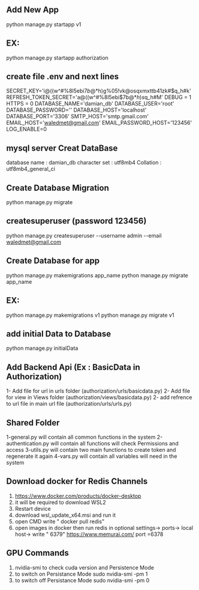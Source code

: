 ## Add New App
python manage.py startapp v1
## EX:
python manage.py startapp authorization
## create file .env and next lines
SECRET_KEY='i@((w^#%8l5ebi$7b@*$h)g%05!vk@osqxmxttb41zk#$q_h#k'
REFRESH_TOKEN_SECRET='a@((w^#%8l5ebi$7b@*$h)s%05!wk@osqxmxttb41zk#$q_h#M'
DEBUG = 1
HTTPS = 0
DATABASE_NAME='damian_db'
DATABASE_USER='root'
DATABASE_PASSWORD=''
DATABASE_HOST='localhost'
DATABASE_PORT='3306'
SMTP_HOST='smtp.gmail.com'
EMAIL_HOST='waledmet@gmail.com'
EMAIL_PASSWORD_HOST='123456'
LOG_ENABLE=0
## mysql server Creat DataBase
database name : damian_db
character set : utf8mb4
Collation : utf8mb4_general_ci
## Create Database Migration
python manage.py migrate
## createsuperuser (password 123456)
python manage.py createsuperuser --username admin --email waledmet@gmail.com
## Create Database for app
python manage.py makemigrations app_name
python manage.py migrate app_name
## EX:
python manage.py makemigrations v1
python manage.py migrate v1

## add initial Data to Database
python manage.py initialData

## Add Backend Api (Ex : BasicData in Authorization)
1- Add file for url in urls folder (authorization/urls/basicdata.py)
2- Add file for view in Views folder (authorization/views/basicdata.py)
2- add refrence to url file in main url file (authorization/urls/urls.py)
## Shared Folder
1-general.py  will contain all common functions in the system
2-authentication.py will contain all functions will check Permissions and access
3-utils.py will contain two main functions to create token and regenerate it again 
4-vars.py will contain all variables will need in the system


## Download docker for Redis Channels
1. https://www.docker.com/products/docker-desktop
2. it will be required to download WSL2
3. Restart device 
4. download wsl_update_x64.msi and run it 
5. open CMD write " docker pull redis"
6. open images in docker then run redis
    in optional settings-> ports-> local host-> write " 6379"
https://www.memurai.com/ port =6378
## GPU Commands
1. nvidia-smi    to check cuda version and Persistence Mode
2.  to switch on Persistance Mode sudo nvidia-smi -pm 1 
3.  to switch off Persistance Mode sudo nvidia-smi -pm 0